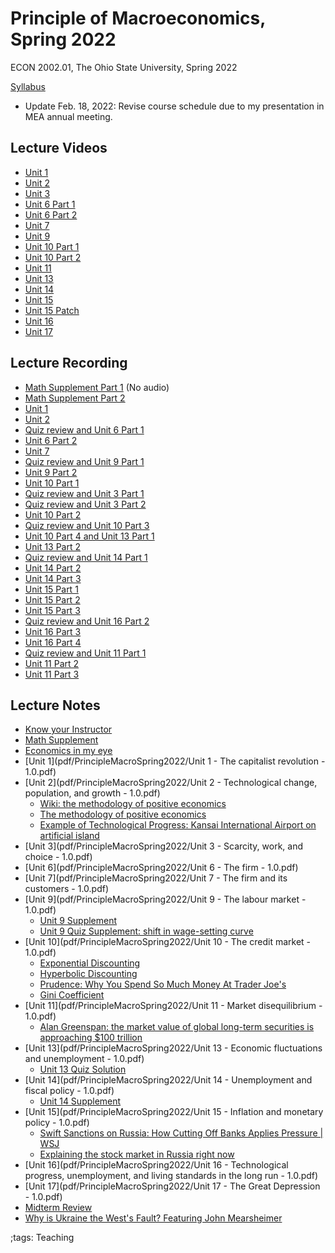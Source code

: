 # Principle of Macroeconomics, Spring 2022

ECON 2002.01, The Ohio State University, Spring 2022

[Syllabus](pdf/PrincipleMacroSpring2022/build/syllabus.pdf)

- Update Feb. 18, 2022: Revise course schedule due to my presentation in MEA annual meeting.

## Lecture Videos

- [Unit 1](https://youtu.be/j2xNxtsa2Uk)
- [Unit 2](https://youtu.be/bmlgp_Pqecw)
- [Unit 3](https://youtu.be/CBSHbUHcvY4)
- [Unit 6 Part 1](https://youtu.be/WnCUIAaRwrQ)
- [Unit 6 Part 2](https://youtu.be/41vHVk0yL-4)
- [Unit 7](https://youtu.be/UgF-HO1If3w)
- [Unit 9](https://youtu.be/tdM3XLQt76A)
- [Unit 10 Part 1](https://youtu.be/DCH9CUuS93o)
- [Unit 10 Part 2](https://youtu.be/L_IcpcX372g)
- [Unit 11](https://youtu.be/VkZXrPe6wG0)
- [Unit 13](https://youtu.be/rbfoUkP_VCQ)
- [Unit 14](https://youtu.be/1eEsTPxa5WQ)
- [Unit 15](https://youtu.be/0HDBVajKozg)
- [Unit 15 Patch](https://youtu.be/3jX5ZP5AGGI)
- [Unit 16](https://youtu.be/auswkrj7OOM)
- [Unit 17](https://youtu.be/tfpdEXwhnyY)

## Lecture Recording
- [Math Supplement Part 1](https://youtu.be/4IEQ52Xl6Ig) (No audio)
- [Math Supplement Part 2](https://youtu.be/CsipriW8zSc)
- [Unit 1](https://youtu.be/WcO5rbA_U1s)
- [Unit 2](https://youtu.be/B8GY0Sl4j_M)
- [Quiz review and Unit 6 Part 1](https://youtu.be/BXI1GbEnpo4)
- [Unit 6 Part 2](https://youtu.be/2DRAG1mN52I)
- [Unit 7](https://youtu.be/JDFPuoK0mR0)
- [Quiz review and Unit 9 Part 1](https://youtu.be/gyQ-JrzCg00)
- [Unit 9 Part 2](https://youtu.be/gZrecQwyhuc)
- [Unit 10 Part 1](https://youtu.be/GsNub6cKt90)
- [Quiz review and Unit 3 Part 1](https://youtu.be/40U9lKCBzGE)
- [Quiz review and Unit 3 Part 2](https://youtu.be/_v0fmlssKJc)
- [Unit 10 Part 2](https://youtu.be/OdSrcRpextI)
- [Quiz review and Unit 10 Part 3](https://youtu.be/nVMfm60p8As)
- [Unit 10 Part 4 and Unit 13 Part 1](https://youtu.be/JU4L3JxUg3w)
- [Unit 13 Part 2](https://youtu.be/qTP4Iov0N7s)
- [Quiz review and Unit 14 Part 1](https://youtu.be/a92slHH9jxY)
- [Unit 14 Part 2](https://youtu.be/ZCGKeH1eqBo)
- [Unit 14 Part 3](https://youtu.be/YPs2WiDCdZc)
- [Unit 15 Part 1](https://youtu.be/k6n3FEKy2q8)
- [Unit 15 Part 2](https://youtu.be/xoqSSaLWt2k)
- [Unit 15 Part 3](https://youtu.be/CMa_NlcOuRs)
- [Quiz review and Unit 16 Part 2](https://youtu.be/jVM1LXJkjP4)
- [Unit 16 Part 3](https://youtu.be/kD36fI4tUwo)
- [Unit 16 Part 4](https://youtu.be/ZVlrsp3V7EI)
- [Quiz review and Unit 11 Part 1](https://youtu.be/ewLoNMcfmEg)
- [Unit 11 Part 2](https://youtu.be/nt4vrotLyTg)
- [Unit 11 Part 3](https://youtu.be/tKyDQmF5SE8)
<!-- - [Final Exam Review Part 1](https://youtu.be/tD_njPZHALQ) -->
<!-- - [Final Exam Review Part 2](https://youtu.be/S6PGzhcJkkg) -->
<!-- - [Final Exam Review Part 3](https://youtu.be/HkVrMEWlW8c) -->
<!-- - [Final Exam Review Part 4](https://youtu.be/04bTN_tlOMU) -->

## Lecture Notes

- [Know your Instructor](pdf/PrincipleMacroSpring2022/build/selfintroduction.pdf)
- [Math Supplement](pdf/PrincipleMacroSpring2022/build/math.pdf)
- [Economics in my eye](pdf/PrincipleMacroSpring2022/build/economics.pdf)
- [Unit 1](pdf/PrincipleMacroSpring2022/Unit 1 - The capitalist revolution - 1.0.pdf)
- [Unit 2](pdf/PrincipleMacroSpring2022/Unit 2 - Technological change, population, and growth - 1.0.pdf)
    - [Wiki: the methodology of positive economics](https://en.wikipedia.org/wiki/Essays_in_Positive_Economics#The_Methodology_of_Positive_Economics)
    - [The methodology of positive economics](https://books.google.com/books?hl=en&lr=&id=NqNGaJBahWoC&oi=fnd&pg=PA180&dq=The+Methodology+of+Positive+Economics&ots=gLKnEx_kWX&sig=nWfE1bFegyceirvT_tWEEJzJtoU#v=onepage&q=The%20Methodology%20of%20Positive%20Economics&f=false)
    - [Example of Technological Progress: Kansai International Airport on artificial island](https://earth.esa.int/web/earth-watching/historical-views/content/-/article/kansai-and-kobe-international-airport-osaka-bay-japan-/)
- [Unit 3](pdf/PrincipleMacroSpring2022/Unit 3 - Scarcity, work, and choice - 1.0.pdf)
- [Unit 6](pdf/PrincipleMacroSpring2022/Unit 6 - The firm - 1.0.pdf)
- [Unit 7](pdf/PrincipleMacroSpring2022/Unit 7 - The firm and its customers - 1.0.pdf)
- [Unit 9](pdf/PrincipleMacroSpring2022/Unit 9 - The labour market - 1.0.pdf)
    - [Unit 9 Supplement](pdf/PrincipleMacroSpring2022/build/Unit9Supplement.pdf)
    - [Unit 9 Quiz Supplement: shift in wage-setting curve](pdf/PrincipleMacroSpring2022/build/Unit9QuizSupplement.pdf)
- [Unit 10](pdf/PrincipleMacroSpring2022/Unit 10 - The credit market - 1.0.pdf)
    - [Exponential Discounting](https://en.wikipedia.org/wiki/Exponential_discounting)
    - [Hyperbolic Discounting](https://en.wikipedia.org/wiki/Hyperbolic_discounting)
    - [Prudence: Why You Spend So Much Money At Trader Joe's](https://youtu.be/Q_QPClXo5MU)
    - [Gini Coefficient](https://en.wikipedia.org/wiki/Gini_coefficient#Definition)
- [Unit 11](pdf/PrincipleMacroSpring2022/Unit 11 - Market disequilibrium - 1.0.pdf)
    - [Alan Greenspan: the market value of global long-term securities is approaching \$100 trillion](https://en.wikipedia.org/wiki/Alan_Greenspan#Housing_bubble)
- [Unit 13](pdf/PrincipleMacroSpring2022/Unit 13 - Economic fluctuations and unemployment - 1.0.pdf)
    - [Unit 13 Quiz Solution](pdf/PrincipleMacroSpring2022/build/Unit13QuizSolution.pdf)
- [Unit 14](pdf/PrincipleMacroSpring2022/Unit 14 - Unemployment and fiscal policy - 1.0.pdf)
    - [Unit 14 Supplement](pdf/PrincipleMacroSpring2022/build/Unit14Supplement.pdf)
- [Unit 15](pdf/PrincipleMacroSpring2022/Unit 15 - Inflation and monetary policy - 1.0.pdf)
    - [Swift Sanctions on Russia: How Cutting Off Banks Applies Pressure | WSJ](https://www.youtube.com/watch?v=iG1U-Qb38z0)
    - [Explaining the stock market in Russia right now](https://www.reddit.com/r/Unexpected/comments/t5vu5s/explaining_the_stock_market_in_russia_right_now/?utm_medium=android_app&utm_source=share)
- [Unit 16](pdf/PrincipleMacroSpring2022/Unit 16 - Technological progress, unemployment, and living standards in the long run - 1.0.pdf)
- [Unit 17](pdf/PrincipleMacroSpring2022/Unit 17 - The Great Depression - 1.0.pdf)
- [Midterm Review](pdf/PrincipleMacroSpring2022/build/midterm_review.pdf)
- [Why is Ukraine the West's Fault? Featuring John Mearsheimer](https://youtu.be/JrMiSQAGOS4?t=2618)

;tags: Teaching

